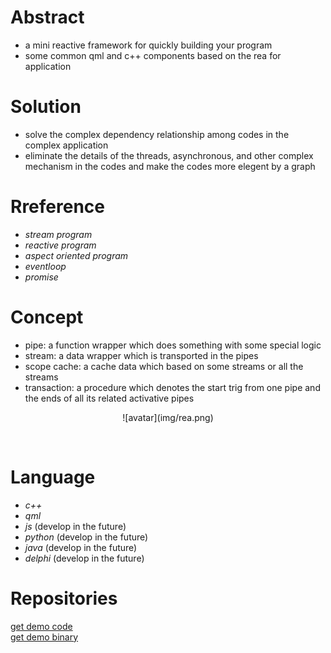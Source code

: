 # Abstract
* a mini reactive framework for quickly building your program  
* some common qml and c++ components based on the rea for application  

# Solution
* solve the complex dependency relationship among codes in the complex application  
* eliminate the details of the threads, asynchronous, and other complex mechanism in the codes and make the codes more elegent by a graph  

# Rreference
* *stream program*  
* *reactive program*  
* *aspect oriented program*  
* *eventloop*  
* *promise*  

# Concept  
* pipe: a function wrapper which does something with some special logic  
* stream: a data wrapper which is transported in the pipes  
* scope cache: a cache data which based on some streams or all the streams  
* transaction: a procedure which denotes the start trig from one pipe and the ends of all its related activative pipes  
<center><p>![avatar](img/rea.png)</p></center>
</br>

# Language
* *c++*  
* *qml*
* *js* (develop in the future)
* *python* (develop in the future)
* *java* (develop in the future)
* *delphi* (develop in the future)

# Repositories
[get demo code](https://www.robbeykaaso.work:3000/test/download/rea-develop.zip)  
[get demo binary](https://www.robbeykaaso.work:3000/test/download/rea-demo.zip)